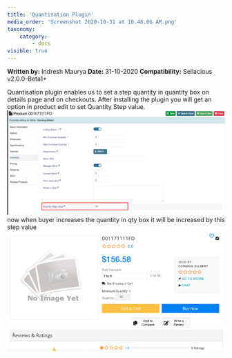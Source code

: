 ```yaml
---
title: 'Quantisation Plugin'
media_order: 'Screenshot 2020-10-31 at 10.48.06 AM.png'
taxonomy:
    category:
        - docs
visible: true
---
```


**Written by:** Indresh Maurya
**Date:** 31-10-2020
**Compatibility:** Sellacious v2.0.0-Beta1+

Quantisation plugin enables us to set a step quantity in quantity box on details page and on checkouts.
After installing the plugin you will get an option in product edit to set Quantity Step value.
![](Screenshot%202020-10-31%20at%2010.48.06%20AM.png)
now when buyer increases the quantity in qty box it will be increased by this step value
![](Screenshot%202020-10-31%20at%2010.54.11%20AM.png)